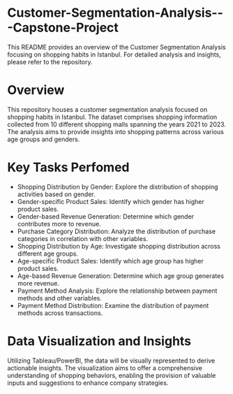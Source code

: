 # Customer-Segmentation-Analysis---Capstone-Project
This README provides an overview of the Customer Segmentation Analysis focusing on shopping habits in Istanbul. For detailed analysis and insights, please refer to the repository.

# Overview

This repository houses a customer segmentation analysis focused on shopping habits in Istanbul. The dataset comprises shopping information collected from 10 different shopping malls spanning the years 2021 to 2023. The analysis aims to provide insights into shopping patterns across various age groups and genders.

# Key Tasks Perfomed

* Shopping Distribution by Gender: Explore the distribution of shopping activities based on gender.
* Gender-specific Product Sales: Identify which gender has higher product sales.
* Gender-based Revenue Generation: Determine which gender contributes more to revenue.
* Purchase Category Distribution: Analyze the distribution of purchase categories in correlation with other variables.
* Shopping Distribution by Age: Investigate shopping distribution across different age groups.
* Age-specific Product Sales: Identify which age group has higher product sales.
* Age-based Revenue Generation: Determine which age group generates more revenue.
* Payment Method Analysis: Explore the relationship between payment methods and other variables.
* Payment Method Distribution: Examine the distribution of payment methods across transactions.

# Data Visualization and Insights

Utilizing Tableau/PowerBI, the data will be visually represented to derive actionable insights. The visualization aims to offer a comprehensive understanding of shopping behaviors, enabling the provision of valuable inputs and suggestions to enhance company strategies.
